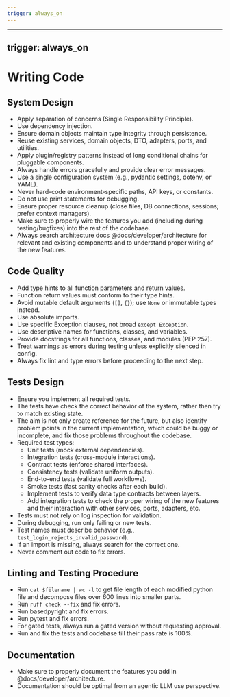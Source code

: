 ```yaml
---
trigger: always_on
---
```


---
trigger: always_on
---

# Writing Code

## System Design
- Apply separation of concerns (Single Responsibility Principle).
- Use dependency injection.
- Ensure domain objects maintain type integrity through persistence.
- Reuse existing services, domain objects, DTO, adapters, ports, and utilities.
- Apply plugin/registry patterns instead of long conditional chains for pluggable components.
- Always handle errors gracefully and provide clear error messages.
- Use a single configuration system (e.g., pydantic settings, dotenv, or YAML).
- Never hard-code environment-specific paths, API keys, or constants.
- Do not use print statements for debugging.
- Ensure proper resource cleanup (close files, DB connections, sessions; prefer context managers).
- Make sure to properly wire the features you add (including during testing/bugfixes) into the rest of the codebase.
- Always search architecture docs @docs/developer/architecture for relevant and existing components and to understand proper wiring of the new features.

## Code Quality
- Add type hints to all function parameters and return values.
- Function return values must conform to their type hints.
- Avoid mutable default arguments (`[]`, `{}`); use `None` or immutable types instead.
- Use absolute imports.
- Use specific Exception clauses, not broad `except Exception`.
- Use descriptive names for functions, classes, and variables.
- Provide docstrings for all functions, classes, and modules (PEP 257).
- Treat warnings as errors during testing unless explicitly silenced in config.
- Always fix lint and type errors before proceeding to the next step.

## Tests Design
- Ensure you implement all required tests.
- The tests have check the correct behavior of the system, rather then try to match existing state.
- The aim is not only create reference for the future, but also identify problem points in the current implementation, which could be buggy or incomplete, and fix those problems throughout the codebase.
- Required test types:
  - Unit tests (mock external dependencies).
  - Integration tests (cross-module interactions).
  - Contract tests (enforce shared interfaces).
  - Consistency tests (validate uniform outputs).
  - End-to-end tests (validate full workflows).
  - Smoke tests (fast sanity checks after each build).
  - Implement tests to verify data type contracts between layers.
  - Add integration tests to check the proper wiring of the new features and their interaction with other services, ports, adapters, etc.
- Tests must not rely on log inspection for validation.
- During debugging, run only failing or new tests.
- Test names must describe behavior (e.g., `test_login_rejects_invalid_password`).
- If an import is missing, always search for the correct one.
- Never comment out code to fix errors.

## Linting and Testing Procedure
- Run `cat $filename | wc -l` to get file length of each modified python file and decompose files over 600 lines into smaller parts.
- Run `ruff check --fix` and fix errors.
- Run basedpyright and fix errors.
- Run pytest and fix errors.
- For gated tests, always run a gated version without requesting approval.
- Run and fix the tests and codebase till their pass rate is 100%.

## Documentation
- Make sure to properly document the features you add in @docs/developer/architecture.
- Documentation should be optimal from an agentic LLM use perspective.
